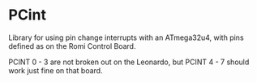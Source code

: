 # PCint
 Library for using pin change interrupts with an ATmega32u4, with pins defined as on the Romi Control Board.
 
 PCINT 0 - 3 are not broken out on the Leonardo, but PCINT 4 - 7 should work just fine on that board.
